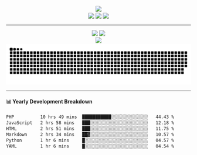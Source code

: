 <p align="center">
  <img src="https://readme-typing-svg.herokuapp.com?font=Fira+Code&pause=1000&color=FF69B4&center=true&vCenter=true&width=435&lines=%F0%9F%8F%B3%EF%B8%8F%E2%80%8D%E2%9A%A7%EF%B8%8F+Desd21's+GitHub+Profile+%F0%9F%8F%B3%EF%B8%8F%E2%80%8D%E2%9A%A7%EF%B8%8F" />
  <br>
  <a href="https://mtf.wiki/"><img src="https://img.shields.io/static/v1?label=Gender&message=Male-To-Female&color=ff69b4&style=for-the-badge" /></a>
  <a href="https://github.com/WhiteElytra"><img src="https://img.shields.io/github/followers/WhiteElytra?label=github%20followers&logo=github&style=for-the-badge" /></a>
  <a href="https://twitter.com/WhiteElytra"><img src="https://img.shields.io/twitter/follow/WhiteElytra?label=twitter%20%40WhiteElytra&logo=twitter&style=for-the-badge" /></a>
</p>

-----

<p align="center">
  <img src="https://github-readme-stats.vercel.app/api?username=WhiteElytra&count_private=true&show_icons=true&theme=buefy" width="400" />
  <img src="https://streak-stats.demolab.com/?user=WhiteElytra" width="400" />
  <br>
  <img src="https://activity-graph.herokuapp.com/graph?username=WhiteElytra&theme=minimal" />
  <br>
  <img src="https://github.com/WhiteElytra/WhiteElytra/raw/output/github-contribution-grid-snake.svg" />
</p>

-----

#### 📊 Yearly Development Breakdown

<!--START_SECTION:waka-->

```text
PHP          10 hrs 49 mins  ███████████░░░░░░░░░░░░░░   44.43 %
JavaScript   2 hrs 58 mins   ███░░░░░░░░░░░░░░░░░░░░░░   12.18 %
HTML         2 hrs 51 mins   ███░░░░░░░░░░░░░░░░░░░░░░   11.75 %
Markdown     2 hrs 34 mins   ██▓░░░░░░░░░░░░░░░░░░░░░░   10.57 %
Python       1 hr 6 mins     █░░░░░░░░░░░░░░░░░░░░░░░░   04.57 %
YAML         1 hr 6 mins     █░░░░░░░░░░░░░░░░░░░░░░░░   04.54 %
```

<!--END_SECTION:waka-->
